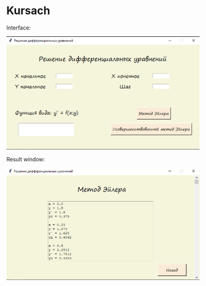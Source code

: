 # Kursach
Interface:

![Image alt](https://github.com/Lesh4/Kursach/raw/master/Интерфейс.png)

Result window:

![Image alt](https://github.com/Lesh4/Kursach/raw/master/ResultWindow.png)
